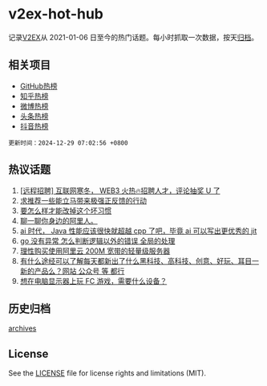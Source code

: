 # v2ex-hot-hub

 记录[V2EX](https://www.v2ex.com/)从 2021-01-06 日至今的热门话题。每小时抓取一次数据，按天[归档](archives)。
 
 ## 相关项目

- [GitHub热榜](https://github.com/it985/github-hot-hub)
- [知乎热榜](https://github.com/it985/zhihu-hot-hub)
- [微博热榜](https://github.com/it985/weibo-hot-hub)
- [头条热榜](https://github.com/it985/toutiao-hot-hub)
- [抖音热榜](https://github.com/it985/douyin-hot-hub)


 `更新时间：2024-12-29 07:02:56 +0800`

## 热议话题

1. [[远程招聘] 互联网寒冬， WEB3 火热🔥招聘人才，评论抽奖 U 了](https://www.v2ex.com/t/1100875)
1. [求推荐一些能立马带来极强正反馈的行动](https://www.v2ex.com/t/1100870)
1. [要怎么样才能改掉这个坏习惯](https://www.v2ex.com/t/1100857)
1. [聊一聊你身边的阿里人。](https://www.v2ex.com/t/1100847)
1. [ai 时代， Java 性能应该很快就超越 cpp 了吧，毕竟 ai 可以写出更优秀的 jit](https://www.v2ex.com/t/1100891)
1. [go 没有异常 怎么判断逻辑以外的错误 全局的处理](https://www.v2ex.com/t/1100894)
1. [理性购买使用阿里云 200M 宽带的轻量级服务器](https://www.v2ex.com/t/1100927)
1. [有什么途经可以了解每天都新出了什么黑科技、高科技、创意、好玩、耳目一新的产品么？网站 公众号 等 都行](https://www.v2ex.com/t/1100846)
1. [想在电脑显示器上玩 FC 游戏，需要什么设备？](https://www.v2ex.com/t/1100880)

## 历史归档

[archives](archives)

## License

See the [LICENSE](LICENSE) file for license rights and limitations (MIT).
